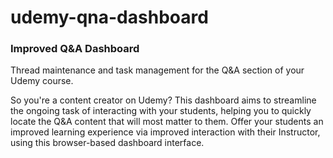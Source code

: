 # udemy-qna-dashboard
### Improved Q&amp;A Dashboard 

Thread maintenance and task management for the Q&amp;A section of your Udemy course.

So you're a content creator on Udemy? This dashboard aims to streamline the ongoing task of interacting with your students, helping you to quickly locate the Q&A content that will most matter to them. Offer your students an improved learning experience via improved interaction with their Instructor, using this browser-based dashboard interface.
